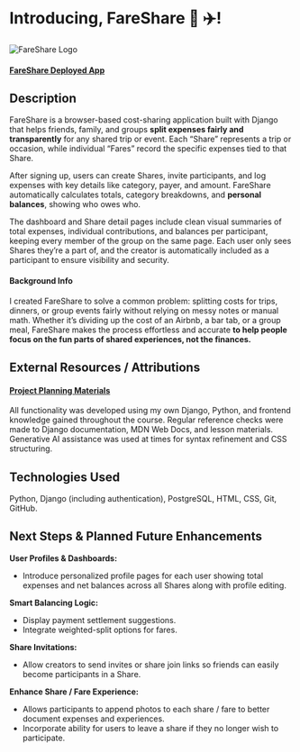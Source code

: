 # Introducing, FareShare 💸 ✈️!

![FareShare Logo](static/images/Logo.svg)

#### [FareShare Deployed App](https://fareshare-cost-splitter.herokuapp.com/)  

## Description

FareShare is a browser-based cost-sharing application built with Django that helps friends, family, and groups **split expenses fairly and transparently** for any shared trip or event. Each “Share” represents a trip or occasion, while individual “Fares” record the specific expenses tied to that Share.  

After signing up, users can create Shares, invite participants, and log expenses with key details like category, payer, and amount. FareShare automatically calculates totals, category breakdowns, and **personal balances**, showing who owes who.

The dashboard and Share detail pages include clean visual summaries of total expenses, individual contributions, and balances per participant, keeping every member of the group on the same page. Each user only sees Shares they’re a part of, and the creator is automatically included as a participant to ensure visibility and security.  

#### Background Info

I created FareShare to solve a common problem: splitting costs for trips, dinners, or group events fairly without relying on messy notes or manual math. Whether it’s dividing up the cost of an Airbnb, a bar tab, or a group meal, FareShare makes the process effortless and accurate **to help people focus on the fun parts of shared experiences, not the finances.** 

## External Resources / Attributions

#### [Project Planning Materials](https://trello.com/b/YTyRQ7rB/project-4-fareshare)  

All functionality was developed using my own Django, Python, and frontend knowledge gained throughout the course. Regular reference checks were made to Django documentation, MDN Web Docs, and lesson materials. Generative AI assistance was used at times for syntax refinement and CSS structuring.

## Technologies Used

Python, Django (including authentication), PostgreSQL, HTML, CSS, Git, GitHub.


## Next Steps & Planned Future Enhancements

**User Profiles & Dashboards:**  
- Introduce personalized profile pages for each user showing total expenses and net balances across all Shares along with profile editing.

**Smart Balancing Logic:**  
- Display payment settlement suggestions.  
- Integrate weighted-split options for fares.

**Share Invitations:**  
- Allow creators to send invites or share join links so friends can easily become participants in a Share.  

**Enhance Share / Fare Experience:**  
- Allows participants to append photos to each share / fare to better document expenses and experiences. 
- Incorporate ability for users to leave a share if they no longer wish to participate.
